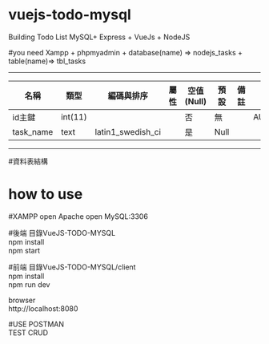 ﻿# vuejs-todo-mysql

Building Todo List
MySQL+ Express + VueJs + NodeJS 

#you need 
Xampp  + phpmyadmin  + database(name) => nodejs_tasks + table(name)=> tbl_tasks

-----------------------------------------------------

| 名稱    | 類型 | 編碼與排序  | 屬性 | 空值(Null)  | 預設 |備註  | 額外資訊 | 動作 |
| ------- | ------- | ------- | -------- | ------- | ------- | ------- | ------- | ------- |
| id主鍵    | int(11)	 |   |  |否  | 無 |   | AUTO_INCREMENT |  |
| task_name | text | latin1_swedish_ci  |  | 是  | Null |  |  |  |

-----------------------------------------------------
#資料表結構

# how to use 
#XAMPP
open Apache
open MySQL:3306

#後端
目錄VueJS-TODO-MYSQL<br />
npm install<br />
npm start<br />

#前端
目錄VueJS-TODO-MYSQL/client<br />
npm install<br />
npm run dev<br />

browser<br />
http://localhost:8080<br />

#USE POSTMAN<br />
TEST CRUD
